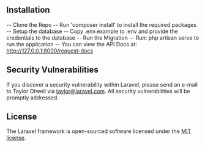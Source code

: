 ## Installation
-- Clone the Repo
-- Run 'composer install' to install the required packages
-- Setup the database
-- Copy .env.example to .env and provide the credentials to the database
-- Run the Migration
-- Run: php artisan serve to run the application
-- You can view the API Docs at: http://127.0.0.1:8000/request-docs


## Security Vulnerabilities
If you discover a security vulnerability within Laravel, please send an e-mail to Taylor Otwell via [taylor@laravel.com](mailto:taylor@laravel.com). All security vulnerabilities will be promptly addressed.


## License

The Laravel framework is open-sourced software licensed under the [MIT license](https://opensource.org/licenses/MIT).
